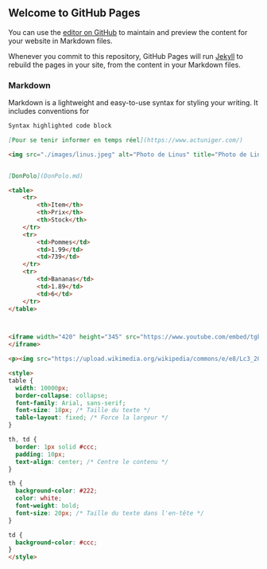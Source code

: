 ## Welcome to GitHub Pages

You can use the [editor on GitHub](https://github.com/your-username/your-repo/edit/gh-pages/index.md) to maintain and preview the content for your website in Markdown files.

Whenever you commit to this repository, GitHub Pages will run [Jekyll](https://jekyllrb.com/) to rebuild the pages in your site, from the content in your Markdown files.

### Markdown

Markdown is a lightweight and easy-to-use syntax for styling your writing. It includes conventions for

```markdown
Syntax highlighted code block

[Pour se tenir informer en temps réel](https://www.actuniger.com/)

<img src="./images/linus.jpeg" alt="Photo de Linus" title="Photo de Linus" />


[DonPolo](DonPolo.md)

<table>
    <tr>
        <th>Item</th>
        <th>Prix</th>
        <th>Stock</th>
    </tr>
    <tr>
        <td>Pommes</td>
        <td>1.99</td>
        <td>739</td>
    </tr>
    <tr>
        <td>Bananas</td>
        <td>1.89</td>
        <td>6</td>
    </tr>
</table>



<iframe width="420" height="345" src="https://www.youtube.com/embed/tgbNymZ7vqY">
</iframe>

<p><img src="https://upload.wikimedia.org/wikipedia/commons/e/e8/Lc3_2018_%28263682303%29_%28cropped%29.jpeg" alt="Image Linus" title="boum j'ai réussi" /></p>

<style>
table {
  width: 10000px;
  border-collapse: collapse;
  font-family: Arial, sans-serif;
  font-size: 18px; /* Taille du texte */
  table-layout: fixed; /* Force la largeur */
}

th, td {
  border: 1px solid #ccc;
  padding: 10px;
  text-align: center; /* Centre le contenu */
}

th {
  background-color: #222;
  color: white;
  font-weight: bold;
  font-size: 20px; /* Taille du texte dans l'en-tête */
}

td {
  background-color: #ccc;
}
</style>
